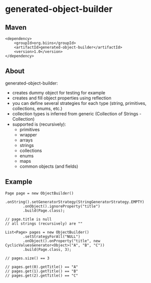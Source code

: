 # generated-object-builder

## Maven
```
<dependency>
    <groupId>org.biins</groupId>
    <artifactId>generated-object-builder</artifactId>
    <version>1.0</version>
</dependency>
```

## About

generated-object-builder:
* creates dummy object for testing for example
* creates and fill object properties using reflection
* you can define several strategies for each type (string, primitives, collections, enums, etc.)
* collection types is inferred from generic (Collection of Strings - Collection<String>)
* supported is (recursively):
  * primitives
  * wrapper
  * arrays
  * strings
  * collections
  * enums
  * maps
  * common objects (and fields)

## Example
```
Page page = new ObjectBuilder()
        .onString().setGeneratorStrategy(StringGeneratorStrategy.EMPTY)
        .onObject().ignoreProperty("title")
        .build(Page.class);
        
// page.title is null
// all strings (recursively) are ""
```
```
List<Page> pages = new ObjectBuilder()
        .setStrategyForAll("NULL")
        .onObject().onProperty("title", new CyclicValuesGenerator<Object>("A", "B", "C"))
        .build(Page.class, 3);

// pages.size() == 3

// pages.get(0).getTitle() == "A"
// pages.get(1).getTitle() == "B"
// pages.get(2).getTitle() == "C"
```
